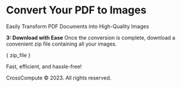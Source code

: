 # Convert Your PDF to Images
Easily Transform PDF Documents into High-Quality Images

**3: Download with Ease**
Once the conversion is complete, download a convenient zip file containing all your images. 

{ zip_file }


Fast, efficient, and hassle-free!

CrossCompute © 2023. All rights reserved.